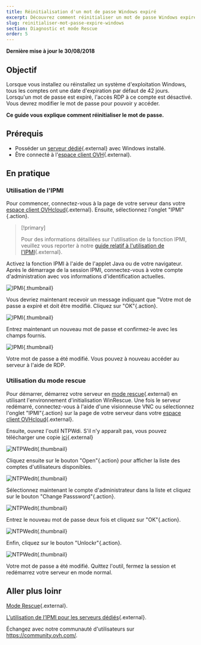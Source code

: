 ```yaml
---
title: Réinitialisation d'un mot de passe Windows expiré
excerpt: Découvrez comment réinitialiser un mot de passe Windows expiré.
slug: reinitialiser-mot-passe-expire-windows
section: Diagnostic et mode Rescue
order: 5
---
```


**Dernière mise à jour le 30/08/2018**

## Objectif

Lorsque vous installez ou réinstallez un système d'exploitation Windows, tous les comptes ont une date d'expiration par défaut de 42 jours. Lorsqu'un mot de passe est expiré, l'accès RDP à ce compte est désactivé. Vous devrez modifier le mot de passe pour pouvoir y accéder.

**Ce guide vous explique comment réinitialiser le mot de passe.**

## Prérequis

* Posséder un [serveur dédié](https://www.ovh.com/fr/serveurs_dedies/){.external} avec Windows installé.
* Être connecté à l'[espace client OVH](https://ca.ovh.com/auth/?action=gotomanager){.external}.

## En pratique

### Utilisation de l'IPMI

Pour commencer, connectez-vous à la page de votre serveur dans votre [espace client OVHcloud](https://ca.ovh.com/auth/?action=gotomanager){.external}. Ensuite, sélectionnez l'onglet "IPMI"{.action}.

> [!primary]
>
> Pour des informations détaillées sur l'utilisation de la fonction IPMI, veuillez vous reporter à notre [guide relatif à l'utilisation de l'IPMI](https://docs.ovh.com/fr/dedicated/utilisation-ipmi-serveurs-dedies/){.external}.
>

Activez la fonction IPMI à l'aide de l'applet Java ou de votre navigateur. Après le démarrage de la session IPMI, connectez-vous à votre compte d'administration avec vos informations d'identification actuelles.

![IPMI](images/ipmi.png){.thumbnail}

Vous devriez maintenant recevoir un message indiquant que "Votre mot de passe a expiré et doit être modifié. Cliquez sur "OK"{.action}.

![IPMI](images/expiredpassword.png){.thumbnail}

Entrez maintenant un nouveau mot de passe et confirmez-le avec les champs fournis.

![IPMI](images/changepassword.png){.thumbnail}

Votre mot de passe a été modifié. Vous pouvez à nouveau accéder au serveur à l'aide de RDP.

### Utilisation du mode rescue

Pour démarrer, démarrez votre serveur en [mode rescue](https://docs.ovh.com/ca/en/dedicated/ovh-rescue/){.external} en utilisant  l'environnement d'initialisation WinRescue. Une fois le serveur redémarré, connectez-vous à l'aide d'une visionneuse VNC ou sélectionnez l'onglet "IPMI"{.action} sur la page de votre serveur dans votre [espace client OVHcloud](https://ca.ovh.com/auth/?action=gotomanager){.external}.

Ensuite, ouvrez l'outil NTPWdi. S'il n'y apparaît pas, vous pouvez télécharger une copie [ici](http://cdslow.org.ru/files/ntpwedit/ntpwed07.zip){.external}

![NTPWedit](images/ntpwedit-1.png){.thumbnail}

Cliquez ensuite sur le bouton "Open"{.action} pour afficher la liste des comptes d'utilisateurs disponibles.

![NTPWedit](images/ntpwedit-2.png){.thumbnail}

Sélectionnez maintenant le compte d'administrateur dans la liste et cliquez sur le bouton "Change Passsword"{.action}.

![NTPWedit](images/ntpwedit-3.png){.thumbnail}

Entrez le nouveau mot de passe deux fois et cliquez sur "OK"{.action}.

![NTPWedit](images/ntpwedit-4.png){.thumbnail}

Enfin, cliquez sur le bouton "Unlockr"{.action}.

![NTPWedit](images/ntpwedit-5.png){.thumbnail}

Votre mot de passe a été modifié. Quittez l'outil, fermez la session et redémarrez votre serveur en mode normal.

## Aller plus loinr

[Mode Rescue](https://docs.ovh.com/fr/dedicated/ovh-rescue/){.external}.

[L’utilisation de l’IPMI pour les serveurs dédiés](https://docs.ovh.com/fr/dedicated/utilisation-ipmi-serveurs-dedies/){.external}.

Échangez avec notre communauté d'utilisateurs sur <https://community.ovh.com/>.
